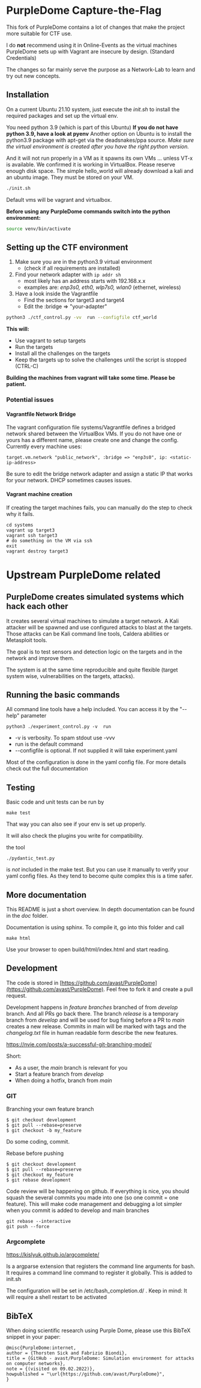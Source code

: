 # PurpleDome Capture-the-Flag

This fork of PurpleDome contains a lot of changes that make the project more suitable for CTF use.

I do **not** recommend using it in Online-Events as the virtual machines PurpleDome sets up with Vagrant are insecure by design. (Standard Credentials)

The changes so far mainly serve the purpose as a Network-Lab to learn and try out new concepts.

## Installation

On a current Ubuntu 21.10 system, just execute the *init.sh* to install the required packages and set up the virtual env.

You need python 3.9 (which is part of this Ubuntu)
**If you do not have python 3.9, have a look at pyenv**
Another option on Ubuntu is to install the python3.9 package with apt-get via the deadsnakes/ppa source. 
*Make sure the virtual environment is created after you have the right python version.*


And it will not run properly in a VM as it spawns its own VMs ... unless VT-x is available. We confirmed it is working in VirtualBox. Please reserve enough disk space. The simple hello_world will already download a kali and an ubuntu image. They must be stored on your VM.

```bash
./init.sh
```

Default vms will be vagrant and virtualbox.

**Before using any PurpleDome commands switch into the python environment:**

```bash
source venv/bin/activate
```

## Setting up the CTF environment

1. Make sure you are in the python3.9 virtual environment
   - (check if all requirements are installed) 
2. Find your network adapter with `ip addr sh`
   - most likely has an address starts with 192.168.x.x
   - examples are: *enp3s0, eth0, wlp7s0, wlan0* (ethernet, wireless)
3. Have a look inside the Vagrantfile
   - Find the sections for target3 and target4
   - Edit the :bridge => "your-adapter"

```bash
python3 ./ctf_control.py -vv  run --configfile ctf_world
```

**This will:**

- Use vagrant to setup targets
- Run the targets
- Install all the challenges on the targets
- Keep the targets up to solve the challenges until the script is stopped (CTRL-C)

**Building the machines from vagrant will take some time. Please be patient.**

### Potential issues

#### Vagrantfile Network Bridge

The vagrant configuration file systems/Vagrantfile defines a bridged network shared between the VirtualBox VMs. If you do not have one or yours has a different name, please create one and change the config. Currently every machine uses:

```
target.vm.network "public_network", :bridge => "enp3s0", ip: <static-ip-address>
```

Be sure to edit the bridge network adapter and assign a static IP that works for your network. DHCP sometimes causes issues.

#### Vagrant machine creation

If creating the target machines fails, you can manually do the step to check why it fails.

```
cd systems
vagrant up target3
vagrant ssh target3
# do something on the VM via ssh
exit
vagrant destroy target3
```

# Upstream PurpleDome related

## PurpleDome creates simulated systems which hack each other

It creates several virtual machines to simulate a target network. A Kali attacker will be spawned and use configured attacks to blast at the targets. Those attacks can be Kali command line tools, Caldera abilities or Metasploit tools.

The goal is to test sensors and detection logic on the targets and in the network and improve them.

The system is at the same time reproducible and quite flexible (target system wise, vulnerabilities on the targets, attacks).

## Running the basic commands

All command line tools have a help included. You can access it by the "--help" parameter

```
python3 ./experiment_control.py -v  run
```

* -v is verbosity. To spam stdout use -vvv
* run is the default command
* --configfile <filename> is optional. If not supplied it will take experiment.yaml

Most of the configuration is done in the yaml config file. For more details check out the full documentation

## Testing

Basic code and unit tests can be run by

```
make test
```

That way you can also see if your env is set up properly.

It will also check the plugins you write for compatibility.

the tool

```
./pydantic_test.py
```

is *not* included in the make test. But you can use it manually to verify your yaml config files. As they tend to become quite complex this is a time safer.

## More documentation

This README is just a short overview. In depth documentation can be found in the *doc* folder.

Documentation is using sphinx. To compile it, go into this folder and call

```
make html
```

Use your browser to open build/html/index.html and start reading.

## Development

The code is stored in [https://github.com/avast/PurpleDome](https://github.com/avast/PurpleDome). Feel free to fork it and create a pull request.

Development happens in *feature branches* branched of from *develop* branch. And all PRs go back there.
The branch *release* is a temporary branch from *develop* and will be used for bug fixing before a PR to *main* creates a new release. Commits in main will be marked with tags and the *changelog.txt* file in human readable form describe the new features.

https://nvie.com/posts/a-successful-git-branching-model/

Short:

* As a user, the *main* branch is relevant for you
* Start a feature branch from *develop*
* When doing a hotfix, branch from *main*

### GIT

Branching your own feature branch

```
$ git checkout development
$ git pull --rebase=preserve
$ git checkout -b my_feature
```

Do some coding, commit.

Rebase before pushing

```
$ git checkout development
$ git pull --rebase=preserve
$ git checkout my_feature
$ git rebase development
```

Code review will be happening on github. If everything is nice, you should squash the several commits you made into one (so one commit = one feature). This will make code management and debugging a lot simpler when you commit is added to develop and main branches

```
git rebase --interactive
git push --force
```

### Argcomplete

https://kislyuk.github.io/argcomplete/

Is a argparse extension that registers the command line arguments for bash. It requires a command line command to register it globally. This is added to init.sh

The configuration will be set in /etc/bash_completion.d/ . Keep in mind: It will require a shell restart to be activated

## BibTeX

When doing scientific research using Purple Dome, please use this BibTeX snippet in your paper:

```
@misc{PurpleDome:internet,
author = {Thorsten Sick and Fabrizio Biondi},
title = {GitHub - avast/PurpleDome: Simulation environment for attacks on computer networks},
note = {(visited on 09.02.2022)},
howpublished = "\url{https://github.com/avast/PurpleDome}",
}
```
